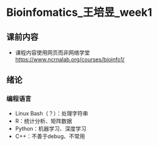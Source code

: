 # Bioinfomatics_王培昱_week1
## 课前内容
- 课程内容使用网页而非网络学堂 https://www.ncrnalab.org/courses/bioinfo1/
## 绪论
### 编程语言
- Linux Bash（？）：处理字符串
- R：统计分析、矩阵数据
- Python：机器学习、深度学习
- C++：不善于debug、不常用
